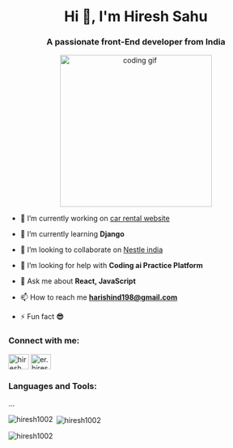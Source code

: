 <h1 align="center">Hi 👋, I'm Hiresh Sahu</h1>
<h3 align="center">A passionate front-End developer from India</h3>

<p align="center">
  <img src="https://i.pinimg.com/originals/75/87/df/7587df77ef521cf98057d0028ee983f1.gif" alt="coding gif" width="300" />
</p>

- 🔭 I’m currently working on [car rental website](https://motor-mart-mu.vercel.app/)

- 🌱 I’m currently learning **Django**

- 👯 I’m looking to collaborate on [Nestle india](https://nestle-india-clone.vercel.app)

- 🤝 I’m looking for help with **Coding ai Practice Platform**

- 💬 Ask me about **React, JavaScript**

- 📫 How to reach me **harishind198@gmail.com**

- ⚡ Fun fact **😎**

<h3 align="left">Connect with me:</h3>
<p align="left">
<a href="https://fb.com/hiresh sahu" target="blank"><img align="center" src="https://raw.githubusercontent.com/rahuldkjain/github-profile-readme-generator/master/src/images/icons/Social/facebook.svg" alt="hiresh sahu" height="30" width="40" /></a>
<a href="https://instagram.com/er.hiresh sahu" target="blank"><img align="center" src="https://raw.githubusercontent.com/rahuldkjain/github-profile-readme-generator/master/src/images/icons/Social/instagram.svg" alt="er.hiresh sahu" height="30" width="40" /></a>
</p>

<h3 align="left">Languages and Tools:</h3>
<p align="left">
<!-- Your tools section remains unchanged -->
...
</p>

<p><img align="left" src="https://github-readme-stats.vercel.app/api/top-langs?username=hiresh1002&show_icons=true&locale=en&layout=compact" alt="hiresh1002" /></p>

<p>&nbsp;<img align="center" src="https://github-readme-stats.vercel.app/api?username=hiresh1002&show_icons=true&locale=en" alt="hiresh1002" /></p>

<p><img align="center" src="https://github-readme-streak-stats.herokuapp.com/?user=hiresh1002&" alt="hiresh1002" /></p>
